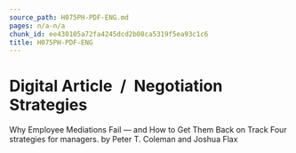```yaml
---
source_path: H075PH-PDF-ENG.md
pages: n/a-n/a
chunk_id: ee430105a72fa4245dcd2b08ca5319f5ea93c1c6
title: H075PH-PDF-ENG
---
```

# Digital Article / Negotiation Strategies

Why Employee Mediations Fail — and How to Get Them Back on Track Four strategies for managers. by Peter T. Coleman and Joshua Flax
